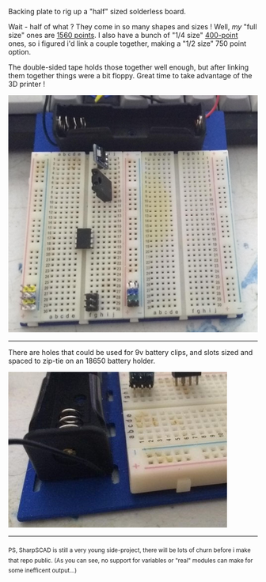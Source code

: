 
Backing plate to rig up a "half" sized solderless board.

Wait - half of what ?  They come in so many shapes and sizes !  Well, *my* "full size" ones are [1560 points](SBB_1560_Full.jpg).  I also have a bunch of "1/4 size" [400-point](SBB_400_Quarter.jpg) ones, so i figured i'd link a couple together, making a "1/2 size" 750 point option.

The double-sided tape holds those together well enough, but after linking them together things were a bit floppy.  Great time to take advantage of the 3D printer !

![Top View](SBB_700_Quarter_Top.jpg)


---

There are holes that could be used for 9v battery clips, and slots sized and spaced to zip-tie on an 18650 battery holder.

![Side View](SBB_700_Quarter_Side.jpg)

---

<sub>PS, SharpSCAD is still a very young side-project, there will be lots of churn before i make that repo public.  (As you can see, no support for variables or "real" modules can make for some inefficent output...)</sub>